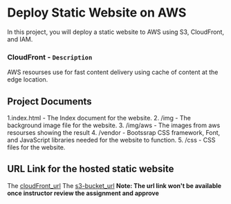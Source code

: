 # Deploy Static Website on AWS

In this project, you will deploy a static website to AWS using S3, CloudFront, and IAM.

### CloudFront - `Description`
AWS resourses use for fast content delivery using cache of content at the edge location.

## Project Documents
1.index.html - The Index document for the website.
2. /img - The background image file for the website.
3. /img/aws - The images from aws resourses showing the result
4. /vendor - Bootssrap CSS framework, Font, and JavaScript libraries needed for the website to function.
5. /css - CSS files for the website.


## URL Link for the hosted static website
The [cloudFront_url](https://d1ulz5ghgs0fav.cloudfront.net/)
The [s3-bucket_url](http://my-6923-6136-1937-bucket.s3-website-us-east-1.amazonaws.com/)
**Note: The url link won't be available once instructor review the assignment and approve**

